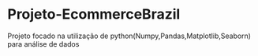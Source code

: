 # Projeto-EcommerceBrazil
Projeto focado na utilização de python(Numpy,Pandas,Matplotlib,Seaborn) para análise de dados
